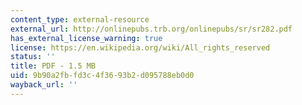```yaml
---
content_type: external-resource
external_url: http://onlinepubs.trb.org/onlinepubs/sr/sr282.pdf
has_external_license_warning: true
license: https://en.wikipedia.org/wiki/All_rights_reserved
status: ''
title: PDF - 1.5 MB
uid: 9b90a2fb-fd3c-4f36-93b2-d095788eb0d0
wayback_url: ''
---
```

